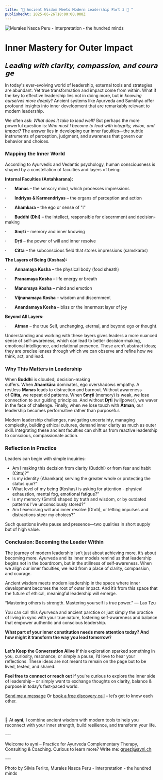 ```yaml
---
title: "🚀 Ancient Wisdom Meets Modern Leadership Part 3 🚀 "
publishedAt: 2025-06-26T18:00:00.000Z
---
```

![Murales Nasca Peru - Interpretation - the hundred minds](/images/6_3_post-inner-mastery.webp "Murales Nasca Peru - Interpretation - the hundred minds")

# Inner Mastery for Outer Impact

## *L𝗲𝗮𝗱ing 𝘄𝗶𝘁𝗵 𝗰𝗹𝗮𝗿𝗶𝘁𝘆, 𝗰𝗼𝗺𝗽𝗮𝘀𝘀𝗶𝗼𝗻, 𝗮𝗻𝗱 𝗰𝗼𝘂𝗿𝗮𝗴𝗲*

In today's ever-evolving world of leadership, external tools and strategies are abundant. Yet true transformation and impact come from within. What if the key to effective leadership lies not in doing more, but in *knowing ourselves more deeply*? Ancient systems like Ayurveda and Samkhya offer profound insights into inner development that are remarkably relevant to modern leadership.

We often ask: *What does it take to lead well?* But perhaps the more powerful question is: *Who must I become to lead with integrity, vision, and impact?* The answer lies in developing our inner faculties—the subtle instruments of perception, judgment, and awareness that govern our behavior and choices.

### Mapping the Inner World

According to Ayurvedic and Vedantic psychology, human consciousness is shaped by a constellation of faculties and layers of being:

**Internal Faculties (Antahkarana):**

·       **Manas** – the sensory mind, which processes impressions

·       **Indriyas & Karmendriyas** – the organs of perception and action

·       **Ahamkara** – the ego or sense of "I"

·       **Buddhi (Dhi)** – the intellect, responsible for discernment and decision-making

·       **Smṛti** – memory and inner knowing

·       **Dṛti** – the power of will and inner resolve

·       **Citta** – the subconscious field that stores impressions (samskaras)

**The Layers of Being (Koshas):**

·       **Annamaya Kosha** – the physical body (food sheath)

·       **Pranamaya Kosha** – life energy or breath

·       **Manomaya Kosha** – mind and emotion

·       **Vijnanamaya Kosha** – wisdom and discernment

·       **Anandamaya Kosha** – bliss or the innermost layer of joy

**Beyond All Layers:**

·       **Atman** – the true Self, unchanging, eternal, and beyond ego or thought.

Understanding and working with these layers gives leaders a more nuanced sense of self-awareness, which can lead to better decision-making, emotional intelligence, and relational presence. These aren’t abstract ideas; they are precise lenses through which we can observe and refine how we think, act, and lead.

### Why This Matters in Leadership

When **Buddhi** is clouded, decision-making suffers. When **Ahamkāra** dominates, ego overshadows empathy. A restless **Manas** leads to distraction and burnout. Without awareness of **Citta**, we repeat old patterns. When **Smṛti** (memory) is weak, we lose connection to our guiding principles. And without **Dṛti** (willpower), we waver in the face of challenge. Finally, when we lose touch with **Ātman**, our leadership becomes performative rather than purposeful.

Modern leadership challenges, navigating uncertainty, managing complexity, building ethical cultures, demand inner clarity as much as outer skill. Integrating these ancient faculties can shift us from reactive leadership to conscious, compassionate action.

### Reflection in Practice

Leaders can begin with simple inquiries:

* Am I making this decision from clarity (Buddhi) or from fear and habit (Citta)?”
* Is my identity (Ahamkara) serving the greater whole or protecting the status quo?”
* What level of my being (Koshas) is asking for attention - physical exhaustion, mental fog, emotional fatigue?”
* Is my memory (Smriti) shaped by truth and wisdom, or by outdated patterns I’ve unconsciously stored?”
* Am I exercising will and inner resolve (Dhrti), or letting impulses and distractions steer my choices?”

Such questions invite pause and presence—two qualities in short supply but of high value.

### Conclusion: Becoming the Leader Within

The journey of modern leadership isn’t just about achieving more, it’s about becoming more. Ayurveda and its inner models remind us that leadership begins not in the boardroom, but in the stillness of self-awareness. When we align our inner faculties, we lead from a place of clarity, compassion, and courage.

Ancient wisdom meets modern leadership in the space where inner development becomes the root of outer impact. And it’s from this space that the future of ethical, meaningful leadership will emerge.

“Mastering others is strength. Mastering yourself is true power.” — Lao Tzu

You can call this Ayurveda and ancient parctice or just simply the practice of living in sync with your true nature, fostering self-awareness and balance that empower authentic and conscious leadership.

**What part of your inner constitution needs more attention today? And how might it transform the way you lead tomorrow?**



![]()

**Let’s Keep the Conversation Alive**
If this exploration sparked something in you, curiosity, resonance, or simply a pause, I’d love to hear your reflections. These ideas are not meant to remain on the page but to be lived, tested, and shared.


**Feel free to connect or reach out** if you're curious to explore the inner side of leadership – or simply want to exchange thoughts on clarity, balance & purpose in today’s fast-paced world.

[Send me a message](https://www.ayni.ch/kontakt)
Or [book a free discovery call](https://app.healthadvisor.ch/bookings/ea78fca9028a430ea120ea2c10420468) – let’s get to know each other.

 

🌿 At **ayni**, I combine ancient wisdom with modern tools to help you reconnect with your inner strength, build resilience, and transform your life.

\---

Welcome to ayni – Practice for Ayurveda Complementary Therapy, Consulting & Coaching. Curious to learn more? Write me: [gruezi@ayni.ch](mailto:gruezi@ayni.ch)

\---[](https://www.ayni.ch/images/2_portrait_gewuerze-und-kraeuter_suppe.pdf)

Photo by Silvia Ferlito, Murales Nasca Peru - Interpretation - the hundred minds
